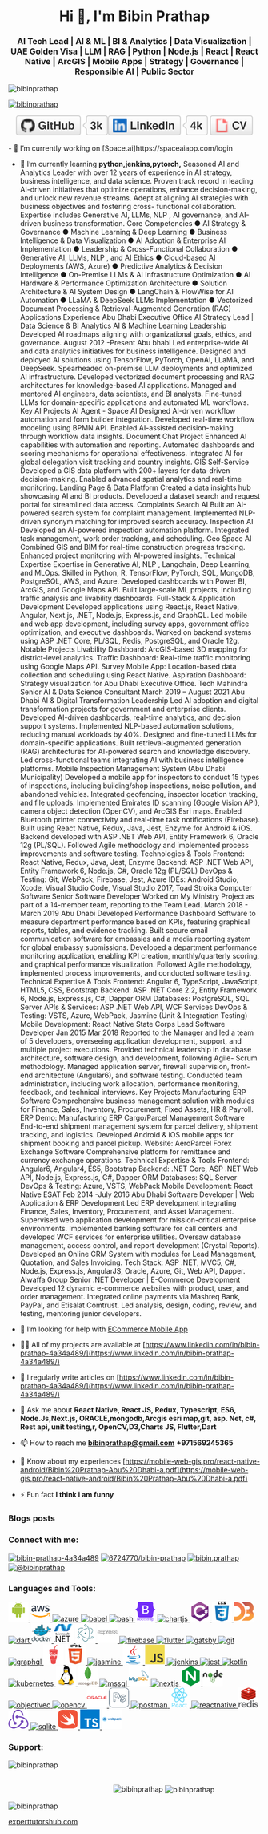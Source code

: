 <h1 align="center">Hi 👋, I'm Bibin Prathap</h1>
<h3 align="center">AI Tech Lead | AI & ML | BI & Analytics | Data Visualization | UAE Golden Visa | LLM | RAG  | Python | Node.js | React | React Native | ArcGIS | Mobile Apps | Strategy | Governance | Responsible AI | Public Sector</h3>

<p align="left"> <img src="https://komarev.com/ghpvc/?username=bibinprathap&label=Profile%20views&color=0e75b6&style=flat" alt="bibinprathap" /> </p>

<p align="left"> <a href="https://github.com/ryo-ma/github-profile-trophy"><img src="https://github-profile-trophy.vercel.app/?username=bibinprathap" alt="bibinprathap" /></a> </p>
<p align="center"><a href="https://github.com/bibinprathap"><img src="github.svg" alt="GitHub"></a><a href="https://www.linkedin.com/in/bibin-prathap-4a34a489/"><img src="linkedin.svg" alt="LinkedIn"></a> <a href="https://mobile-web-gis.pro/react-native-android/hire-software-developer.html"><img src="cv.svg" alt="Curriculum Vitae"></a> 
</p>
- 🔭 I’m currently working on [Space.ai]https://spaceaiapp.com/login

- 🌱 I’m currently learning **python,jenkins,pytorch,**
Seasoned AI and Analytics Leader with over 12 years of experience in AI strategy, business intelligence, and data
science. Proven track record in leading AI-driven initiatives that optimize operations, enhance decision-making,
and unlock new revenue streams. Adept at aligning AI strategies with business objectives and fostering cross-
functional collaboration. Expertise includes Generative AI, LLMs, NLP , AI governance, and AI-driven business
transformation.
Core Competencies
● AI Strategy & Governance
● Machine Learning & Deep Learning
● Business Intelligence & Data Visualization
● AI Adoption & Enterprise AI Implementation
● Leadership & Cross-Functional Collaboration
● Generative AI, LLMs, NLP , and AI Ethics
● Cloud-based AI Deployments (AWS, Azure)
● Predictive Analytics & Decision Intelligence
● On-Premise LLMs & AI Infrastructure Optimization
● AI Hardware & Performance Optimization Architecture
● Solution Architecture & AI System Design
● LangChain & FlowWise for AI Automation
● LLaMA & DeepSeek LLMs Implementation
● Vectorized Document Processing & Retrieval-Augmented Generation (RAG) Applications
Experience
Abu Dhabi Executive Office
AI Strategy Lead | Data Science & BI Analytics
AI & Machine Learning Leadership
Developed AI roadmaps aligning with organizational goals, ethics, and governance.
August 2012 -Present
Abu bhabi
Led enterprise-wide AI and data analytics initiatives for business intelligence.
Designed and deployed AI solutions using TensorFlow, PyTorch, OpenAI, LLaMA, and DeepSeek.
Spearheaded on-premise LLM deployments and optimized AI infrastructure.
Developed vectorized document processing and RAG architectures for knowledge-based AI applications.
Managed and mentored AI engineers, data scientists, and BI analysts.
Fine-tuned LLMs for domain-specific applications and automated ML workflows.
Key AI Projects
AI Agent - Space AI
Designed AI-driven workflow automation and form builder integration.
Developed real-time workflow modeling using BPMN API.
Enabled AI-assisted decision-making through workflow data insights.
Document Chat Project
Enhanced AI capabilities with automation and reporting.
Automated dashboards and scoring mechanisms for operational effectiveness.
Integrated AI for global delegation visit tracking and country insights.
GIS Self-Service
Developed a GIS data platform with 200+ layers for data-driven decision-making.
Enabled advanced spatial analytics and real-time monitoring.
Landing Page & Data Platform
Created a data insights hub showcasing AI and BI products.
Developed a dataset search and request portal for streamlined data access.
Complaints Search AI
Built an AI-powered search system for complaint management.
Implemented NLP-driven synonym matching for improved search accuracy.
Inspection AI
Developed an AI-powered inspection automation platform.
Integrated task management, work order tracking, and scheduling.
Geo Space AI
Combined GIS and BIM for real-time construction progress tracking.
Enhanced project monitoring with AI-powered insights.
Technical Expertise
Expertise in Generative AI, NLP , Langchain, Deep Learning, and MLOps.
Skilled in Python, R, TensorFlow, PyTorch, SQL, MongoDB, PostgreSQL, AWS, and Azure.
Developed dashboards with Power BI, ArcGIS, and Google Maps API.
Built large-scale ML projects, including traffic analysis and livability dashboards.
Full-Stack & Application Development
Developed applications using React.js, React Native, Angular, Next.js, .NET, Node.js, Express.js, and GraphQL.
Led mobile and web app development, including survey apps, government office optimization, and executive
dashboards.
Worked on backend systems using ASP .NET Core, PL/SQL, Redis, PostgreSQL, and Oracle 12g.
Notable Projects
Livability Dashboard: ArcGIS-based 3D mapping for district-level analytics.
Traffic Dashboard: Real-time traffic monitoring using Google Maps API.
Survey Mobile App: Location-based data collection and scheduling using React Native.
Aspiration Dashboard: Strategy visualization for Abu Dhabi Executive Office.
Tech Mahindra
Senior AI & Data Science Consultant
March 2019 – August 2021
Abu Dhabi
AI & Digital Transformation Leadership
Led AI adoption and digital transformation projects for government and enterprise clients.
Developed AI-driven dashboards, real-time analytics, and decision support systems.
Implemented NLP-based automation solutions, reducing manual workloads by 40%.
Designed and fine-tuned LLMs for domain-specific applications.
Built retrieval-augmented generation (RAG) architectures for AI-powered search and knowledge discovery.
Led cross-functional teams integrating AI with business intelligence platforms.
Mobile Inspection Management System (Abu Dhabi Municipality)
Developed a mobile app for inspectors to conduct 15 types of inspections, including building/shop inspections,
noise pollution, and abandoned vehicles.
Integrated geofencing, inspector location tracking, and file uploads.
Implemented Emirates ID scanning (Google Vision API), camera object detection (OpenCV), and ArcGIS Esri
maps.
Enabled Bluetooth printer connectivity and real-time task notifications (Firebase).
Built using React Native, Redux, Java, Jest, Enzyme for Android & iOS.
Backend developed with ASP .NET Web API, Entity Framework 6, Oracle 12g (PL/SQL).
Followed Agile methodology and implemented process improvements and software testing.
Technologies & Tools
Frontend: React Native, Redux, Java, Jest, Enzyme
Backend: ASP .NET Web API, Entity Framework 6, Node.js, C#, Oracle 12g (PL/SQL)
DevOps & Testing: Git, WebPack, Firebase, Jest, Azure
IDEs: Android Studio, Xcode, Visual Studio Code, Visual Studio 2017, Toad
Stroika Computer Software
Senior Software Developer
Worked on My Ministry Project as part of a 14-member team, reporting to the Team Lead.
March 2018 - March 2019
Abu Dhabi
Developed Performance Dashboard Software to measure department performance based on KPIs, featuring
graphical reports, tables, and evidence tracking.
Built secure email communication software for embassies and a media reporting system for global embassy
submissions.
Developed a department performance monitoring application, enabling KPI creation, monthly/quarterly
scoring, and graphical performance visualization.
Followed Agile methodology, implemented process improvements, and conducted software testing.
Technical Expertise & Tools
Frontend: Angular 6, TypeScript, JavaScript, HTML5, CSS, Bootstrap
Backend: ASP .NET Core 2.2, Entity Framework 6, Node.js, Express.js, C#, Dapper ORM
Databases: PostgreSQL, SQL Server
APIs & Services: ASP .NET Web API, WCF Services
DevOps & Testing: VSTS, Azure, WebPack, Jasmine (Unit & Integration Testing)
Mobile Development: React Native
State Corps
Lead Software Developer
Jan 2015
Mar 2018
Reported to the Manager and led a team of 5 developers, overseeing application development, support, and
multiple project executions.
Provided technical leadership in database architecture, software design, and development, following Agile-
Scrum methodology.
Managed application server, firewall supervision, front-end architecture (Angular6), and software testing.
Conducted team administration, including work allocation, performance monitoring, feedback, and technical
interviews.
Key Projects
Manufacturing ERP Software
Comprehensive business management solution with modules for Finance, Sales, Inventory, Procurement,
Fixed Assets, HR & Payroll.
ERP Demo: Manufacturing ERP
Cargo/Parcel Management Software
End-to-end shipment management system for parcel delivery, shipment tracking, and logistics.
Developed Android & iOS mobile apps for shipment booking and parcel pickup.
Website: AeroParcel
Forex Exchange Software
Comprehensive platform for remittance and currency exchange operations.
Technical Expertise & Tools
Frontend: Angular6, Angular4, ES5, Bootstrap
Backend: .NET Core, ASP .NET Web API, Node.js, Express.js, C#, Dapper ORM
Databases: SQL Server
DevOps & Testing: Azure, VSTS, WebPack
Mobile Development: React Native
ESAT
Feb 2014 -July 2016
Abu Dhabi
Software Developer | Web Application & ERP Development
Led ERP development integrating Finance, Sales, Inventory, Procurement, and Asset Management.
Supervised web application development for mission-critical enterprise environments.
Implemented banking software for call centers and developed WCF services for enterprise utilities.
Oversaw database management, access control, and report development (Crystal Reports).
Developed an Online CRM System with modules for Lead Management, Quotation, and Sales Invoicing.
Tech Stack:
ASP .NET, MVC5, C#, Node.js, Express.js, AngularJS, Oracle, Azure, Git, Web API, Dapper.
Alwaffa Group
Senior .NET Developer | E-Commerce Development
Developed 12 dynamic e-commerce websites with product, user, and order management.
Integrated online payments via Mashreq Bank, PayPal, and Etisalat Comtrust.
Led analysis, design, coding, review, and testing, mentoring junior developers.
 
- 🤝 I’m looking for help with [ECommerce Mobile App](https://play.google.com/store/apps/details?id=com.openflutter.openflutterecommerce)

- 👨‍💻 All of my projects are available at  [https://www.linkedin.com/in/bibin-prathap-4a34a489/](https://www.linkedin.com/in/bibin-prathap-4a34a489/)

- 📝 I regularly write articles on [https://www.linkedin.com/in/bibin-prathap-4a34a489/](https://www.linkedin.com/in/bibin-prathap-4a34a489/)

- 💬 Ask me about **React Native, React JS, Redux, Typescript, ES6, Node.Js,Next.js, ORACLE,mongodb,Arcgis esri map,git, asp. Net, c#, Rest api, unit testing,r, OpenCV,D3,Charts JS, Flutter,Dart**

- 📫 How to reach me **bibinprathap@gmail.com** **+971569245365**

- 📄 Know about my experiences [https://mobile-web-gis.pro/react-native-android/Bibin%20Prathap-Abu%20Dhabi-a.pdf](https://mobile-web-gis.pro/react-native-android/Bibin%20Prathap-Abu%20Dhabi-a.pdf)

- ⚡ Fun fact **I think i am funny**

### Blogs posts
<!-- BLOG-POST-LIST:START -->
<!-- BLOG-POST-LIST:END -->

<h3 align="left">Connect with me:</h3>
<p align="left">
<a href="https://linkedin.com/in/bibin-prathap-4a34a489" target="blank"><img align="center" src="https://raw.githubusercontent.com/rahuldkjain/github-profile-readme-generator/master/src/images/icons/Social/linked-in-alt.svg" alt="bibin-prathap-4a34a489" height="30" width="40" /></a>
<a href="https://stackoverflow.com/users/6724770/bibin-prathap" target="blank"><img align="center" src="https://raw.githubusercontent.com/rahuldkjain/github-profile-readme-generator/master/src/images/icons/Social/stack-overflow.svg" alt="6724770/bibin-prathap" height="30" width="40" /></a>
<a href="https://fb.com/bibin.prathap" target="blank"><img align="center" src="https://raw.githubusercontent.com/rahuldkjain/github-profile-readme-generator/master/src/images/icons/Social/facebook.svg" alt="bibin.prathap" height="30" width="40" /></a>
<a href="https://medium.com/@bibinprathap" target="blank"><img align="center" src="https://raw.githubusercontent.com/rahuldkjain/github-profile-readme-generator/master/src/images/icons/Social/medium.svg" alt="@bibinprathap" height="30" width="40" /></a>
</p>

<h3 align="left">Languages and Tools:</h3>
<p align="left"> <a href="https://developer.android.com" target="_blank"> <img src="https://raw.githubusercontent.com/devicons/devicon/master/icons/android/android-original-wordmark.svg" alt="android" width="40" height="40"/> </a> <a href="https://aws.amazon.com" target="_blank"> <img src="https://raw.githubusercontent.com/devicons/devicon/master/icons/amazonwebservices/amazonwebservices-original-wordmark.svg" alt="aws" width="40" height="40"/> </a> <a href="https://azure.microsoft.com/en-in/" target="_blank"> <img src="https://www.vectorlogo.zone/logos/microsoft_azure/microsoft_azure-icon.svg" alt="azure" width="40" height="40"/> </a> <a href="https://babeljs.io/" target="_blank"> <img src="https://www.vectorlogo.zone/logos/babeljs/babeljs-icon.svg" alt="babel" width="40" height="40"/> </a> <a href="https://www.gnu.org/software/bash/" target="_blank"> <img src="https://www.vectorlogo.zone/logos/gnu_bash/gnu_bash-icon.svg" alt="bash" width="40" height="40"/> </a> <a href="https://getbootstrap.com" target="_blank"> <img src="https://raw.githubusercontent.com/devicons/devicon/master/icons/bootstrap/bootstrap-plain-wordmark.svg" alt="bootstrap" width="40" height="40"/> </a> <a href="https://www.chartjs.org" target="_blank"> <img src="https://www.chartjs.org/media/logo-title.svg" alt="chartjs" width="40" height="40"/> </a> <a href="https://www.w3schools.com/cs/" target="_blank"> <img src="https://raw.githubusercontent.com/devicons/devicon/master/icons/csharp/csharp-original.svg" alt="csharp" width="40" height="40"/> </a> <a href="https://www.w3schools.com/css/" target="_blank"> <img src="https://raw.githubusercontent.com/devicons/devicon/master/icons/css3/css3-original-wordmark.svg" alt="css3" width="40" height="40"/> </a> <a href="https://d3js.org/" target="_blank"> <img src="https://raw.githubusercontent.com/devicons/devicon/master/icons/d3js/d3js-original.svg" alt="d3js" width="40" height="40"/> </a> <a href="https://dart.dev" target="_blank"> <img src="https://www.vectorlogo.zone/logos/dartlang/dartlang-icon.svg" alt="dart" width="40" height="40"/> </a> <a href="https://www.docker.com/" target="_blank"> <img src="https://raw.githubusercontent.com/devicons/devicon/master/icons/docker/docker-original-wordmark.svg" alt="docker" width="40" height="40"/> </a> <a href="https://dotnet.microsoft.com/" target="_blank"> <img src="https://raw.githubusercontent.com/devicons/devicon/master/icons/dot-net/dot-net-original-wordmark.svg" alt="dotnet" width="40" height="40"/> </a> <a href="https://www.electronjs.org" target="_blank"> <img src="https://raw.githubusercontent.com/devicons/devicon/master/icons/electron/electron-original.svg" alt="electron" width="40" height="40"/> </a> <a href="https://expressjs.com" target="_blank"> <img src="https://raw.githubusercontent.com/devicons/devicon/master/icons/express/express-original-wordmark.svg" alt="express" width="40" height="40"/> </a> <a href="https://firebase.google.com/" target="_blank"> <img src="https://www.vectorlogo.zone/logos/firebase/firebase-icon.svg" alt="firebase" width="40" height="40"/> </a> <a href="https://flutter.dev" target="_blank"> <img src="https://www.vectorlogo.zone/logos/flutterio/flutterio-icon.svg" alt="flutter" width="40" height="40"/> </a> <a href="https://www.gatsbyjs.com/" target="_blank"> <img src="https://www.vectorlogo.zone/logos/gatsbyjs/gatsbyjs-icon.svg" alt="gatsby" width="40" height="40"/> </a> <a href="https://git-scm.com/" target="_blank"> <img src="https://www.vectorlogo.zone/logos/git-scm/git-scm-icon.svg" alt="git" width="40" height="40"/> </a> <a href="https://graphql.org" target="_blank"> <img src="https://www.vectorlogo.zone/logos/graphql/graphql-icon.svg" alt="graphql" width="40" height="40"/> </a> <a href="https://gulpjs.com" target="_blank"> <img src="https://raw.githubusercontent.com/devicons/devicon/master/icons/gulp/gulp-plain.svg" alt="gulp" width="40" height="40"/> </a> <a href="https://www.w3.org/html/" target="_blank"> <img src="https://raw.githubusercontent.com/devicons/devicon/master/icons/html5/html5-original-wordmark.svg" alt="html5" width="40" height="40"/> </a> <a href="https://jasmine.github.io/" target="_blank"> <img src="https://www.vectorlogo.zone/logos/jasmine/jasmine-icon.svg" alt="jasmine" width="40" height="40"/> </a> <a href="https://www.java.com" target="_blank"> <img src="https://raw.githubusercontent.com/devicons/devicon/master/icons/java/java-original.svg" alt="java" width="40" height="40"/> </a> <a href="https://developer.mozilla.org/en-US/docs/Web/JavaScript" target="_blank"> <img src="https://raw.githubusercontent.com/devicons/devicon/master/icons/javascript/javascript-original.svg" alt="javascript" width="40" height="40"/> </a> <a href="https://www.jenkins.io" target="_blank"> <img src="https://www.vectorlogo.zone/logos/jenkins/jenkins-icon.svg" alt="jenkins" width="40" height="40"/> </a> <a href="https://jestjs.io" target="_blank"> <img src="https://www.vectorlogo.zone/logos/jestjsio/jestjsio-icon.svg" alt="jest" width="40" height="40"/> </a> <a href="https://kotlinlang.org" target="_blank"> <img src="https://www.vectorlogo.zone/logos/kotlinlang/kotlinlang-icon.svg" alt="kotlin" width="40" height="40"/> </a> <a href="https://kubernetes.io" target="_blank"> <img src="https://www.vectorlogo.zone/logos/kubernetes/kubernetes-icon.svg" alt="kubernetes" width="40" height="40"/> </a> <a href="https://www.linux.org/" target="_blank"> <img src="https://raw.githubusercontent.com/devicons/devicon/master/icons/linux/linux-original.svg" alt="linux" width="40" height="40"/> </a> <a href="https://www.mongodb.com/" target="_blank"> <img src="https://raw.githubusercontent.com/devicons/devicon/master/icons/mongodb/mongodb-original-wordmark.svg" alt="mongodb" width="40" height="40"/> </a> <a href="https://www.microsoft.com/en-us/sql-server" target="_blank"> <img src="https://www.svgrepo.com/show/303229/microsoft-sql-server-logo.svg" alt="mssql" width="40" height="40"/> </a> <a href="https://www.mysql.com/" target="_blank"> <img src="https://raw.githubusercontent.com/devicons/devicon/master/icons/mysql/mysql-original-wordmark.svg" alt="mysql" width="40" height="40"/> </a> <a href="https://nextjs.org/" target="_blank"> <img src="https://cdn.worldvectorlogo.com/logos/nextjs-3.svg" alt="nextjs" width="40" height="40"/> </a> <a href="https://www.nginx.com" target="_blank"> <img src="https://raw.githubusercontent.com/devicons/devicon/master/icons/nginx/nginx-original.svg" alt="nginx" width="40" height="40"/> </a> <a href="https://nodejs.org" target="_blank"> <img src="https://raw.githubusercontent.com/devicons/devicon/master/icons/nodejs/nodejs-original-wordmark.svg" alt="nodejs" width="40" height="40"/> </a> <a href="https://developer.apple.com/library/archive/documentation/Cocoa/Conceptual/ProgrammingWithObjectiveC/Introduction/Introduction.html" target="_blank"> <img src="https://www.vectorlogo.zone/logos/apple_objectivec/apple_objectivec-icon.svg" alt="objectivec" width="40" height="40"/> </a> <a href="https://opencv.org/" target="_blank"> <img src="https://www.vectorlogo.zone/logos/opencv/opencv-icon.svg" alt="opencv" width="40" height="40"/> </a> <a href="https://www.oracle.com/" target="_blank"> <img src="https://raw.githubusercontent.com/devicons/devicon/master/icons/oracle/oracle-original.svg" alt="oracle" width="40" height="40"/> </a> <a href="https://www.photoshop.com/en" target="_blank"> <img src="https://raw.githubusercontent.com/devicons/devicon/master/icons/photoshop/photoshop-line.svg" alt="photoshop" width="40" height="40"/> </a> <a href="https://postman.com" target="_blank"> <img src="https://www.vectorlogo.zone/logos/getpostman/getpostman-icon.svg" alt="postman" width="40" height="40"/> </a> <a href="https://reactjs.org/" target="_blank"> <img src="https://raw.githubusercontent.com/devicons/devicon/master/icons/react/react-original-wordmark.svg" alt="react" width="40" height="40"/> </a> <a href="https://reactnative.dev/" target="_blank"> <img src="https://reactnative.dev/img/header_logo.svg" alt="reactnative" width="40" height="40"/> </a> <a href="https://redis.io" target="_blank"> <img src="https://raw.githubusercontent.com/devicons/devicon/master/icons/redis/redis-original-wordmark.svg" alt="redis" width="40" height="40"/> </a> <a href="https://redux.js.org" target="_blank"> <img src="https://raw.githubusercontent.com/devicons/devicon/master/icons/redux/redux-original.svg" alt="redux" width="40" height="40"/> </a> <a href="https://www.sqlite.org/" target="_blank"> <img src="https://www.vectorlogo.zone/logos/sqlite/sqlite-icon.svg" alt="sqlite" width="40" height="40"/> </a> <a href="https://developer.apple.com/swift/" target="_blank"> <img src="https://raw.githubusercontent.com/devicons/devicon/master/icons/swift/swift-original.svg" alt="swift" width="40" height="40"/> </a> <a href="https://www.typescriptlang.org/" target="_blank"> <img src="https://raw.githubusercontent.com/devicons/devicon/master/icons/typescript/typescript-original.svg" alt="typescript" width="40" height="40"/> </a> <a href="https://webpack.js.org" target="_blank"> <img src="https://raw.githubusercontent.com/devicons/devicon/d00d0969292a6569d45b06d3f350f463a0107b0d/icons/webpack/webpack-original-wordmark.svg" alt="webpack" width="40" height="40"/> </a> </p>

<h3 align="left">Support:</h3>
<p><a href="https://www.buymeacoffee.com/bibinprathap"> <img align="left" src="https://cdn.buymeacoffee.com/buttons/v2/default-yellow.png" height="50" width="210" alt="bibinprathap" /></a></p><br><br>

<p><img align="left" src="https://github-readme-stats.vercel.app/api/top-langs?username=bibinprathap&show_icons=true&locale=en&layout=compact" alt="bibinprathap" /></p>

<p>&nbsp;<img align="center" src="https://github-readme-stats.vercel.app/api?username=bibinprathap&show_icons=true&locale=en" alt="bibinprathap" /></p>

<p><img align="center" src="https://github-readme-streak-stats.herokuapp.com/?user=bibinprathap&" alt="bibinprathap" /></p>
<a href="https://experttutorshub.com" target="_blank"> experttutorshub.com </a> 

